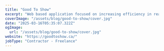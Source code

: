 ```yaml
---
title: "Good To Show"
excerpt: "Web based application focused on increasing efficiency in real estate listing management. Technologies used: Amazon Web Services, NextJS, Prisma, TRPC."
coverImage: "/assets/blog/good-to-show/cover.jpg"
date: "2025-03-16T05:35:07.322Z"
ogImage:
  url: "/assets/blog/good-to-show/cover.jpg"
website: "https://goodtoshow.ca/"
jobType: "Contractor - Freelance"
---
```

